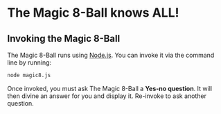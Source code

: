 # The Magic 8-Ball knows ALL!

## Invoking the Magic 8-Ball

The Magic 8-Ball runs using [Node.js](http://nodejs.org/). You can invoke it via the command line by running:

```bash
node magic8.js
```

Once invoked, you must ask The Magic 8-Ball a **Yes-no question**. It will then divine an answer for you and display it. Re-invoke to ask another question.